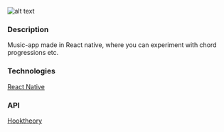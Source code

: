 ![alt text](https://media.giphy.com/media/upztYklL3VhNm/giphy.gif)

### Description

Music-app made in React native, where you can experiment with chord progressions etc.

### Technologies

[React Native](https://facebook.github.io/react-native/)

### API

[Hooktheory](https://www.hooktheory.com/api/trends/docs)
